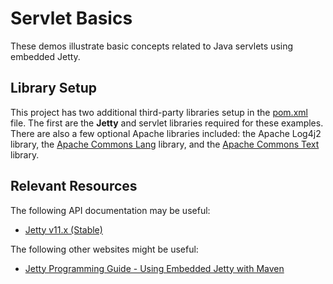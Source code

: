 Servlet Basics
=================================================

These demos illustrate basic concepts related to Java servlets using embedded Jetty.

## Library Setup ##

This project has two additional third-party libraries setup in the [pom.xml](pom.xml) file. The first are the **Jetty** and servlet libraries required for these examples. There are also a few optional Apache libraries included: the Apache Log4j2 library, the [Apache Commons Lang](https://commons.apache.org/proper/commons-lang/) library, and the [Apache Commons Text](https://commons.apache.org/proper/commons-text/) library. 

## Relevant Resources ##

The following API documentation may be useful:

- [Jetty v11.x (Stable)](https://www.eclipse.org/jetty/documentation/current/)

The following other websites might be useful:

- [Jetty Programming Guide - Using Embedded Jetty with Maven](https://www.eclipse.org/jetty/documentation/jetty-11/programming-guide/index.html#configuring-embedded-jetty-with-maven)